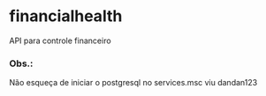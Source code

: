 # financialhealth
API para controle financeiro

### Obs.: 
Não esqueça de iniciar o postgresql no services.msc viu dandan123